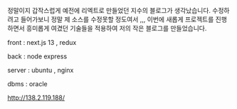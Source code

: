 정말이지 갑작스럽게 예전에 리엑트로 만들었던 지수의 블로그가 생각났습니다.
수정하려고 들어가보니 정말 제 소스를 수정못할 정도여서 ,,, 이번에 새롭게 프로젝트를 진행하면서 흥미롭게 여겼던 기술들을 적용하여
저의 작은 블로그를 만들었습니다.


front : next.js 13 , redux 

back : node express

server : ubuntu , nginx 

dbms : oracle


http://138.2.119.188/
